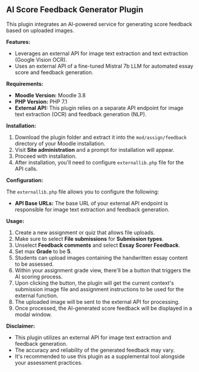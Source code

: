## AI Score Feedback Generator Plugin

This plugin integrates an AI-powered service for generating score feedback based on uploaded images.

**Features:**

* Leverages an external API for image text extraction and text extraction (Google Vision OCR).
* Uses an external API of a fine-tuned Mistral 7b LLM for automated essay score and feedback generation.

**Requirements:**

* **Moodle Version:** Moodle 3.8
* **PHP Version:** PHP 7.1 
* **External API:** This plugin relies on a separate API endpoint for image text extraction (OCR) and feedback generation (NLP).

**Installation:**

1. Download the plugin folder and extract it into the `mod/assign/feedback` directory of your Moodle installation.
2. Visit **Site administration** and a prompt for installation will appear.
3. Proceed with installation.
4. After installation, you'll need to configure `externallib.php` file for the API calls.

**Configuration:**

The `externallib.php` file allows you to configure the following:

* **API Base URLs:** The base URL of your external API endpoint is responsible for image text extraction and feedback generation.
  
**Usage:**

1. Create a new assignment or quiz that allows file uploads.
2. Make sure to select **File submissions** for **Submission types**.
3. Unselect **Feedback comments** and select **Essay Scorer Feedback**.
4. Set max **Grade** to be **5**.
5. Students can upload images containing the handwritten essay content to be assessed.
6. Within your assignment grade view, there'll be a button that triggers the AI scoring process. 
7. Upon clicking the button, the plugin will get the current context's submission image file and assignment instructions to be used for the external function.
8. The uploaded image will be sent to the external API for processing.
9. Once processed, the AI-generated score feedback will be displayed in a modal window.

**Disclaimer:**

* This plugin utilizes an external API for image text extraction and feedback generation. 
* The accuracy and reliability of the generated feedback may vary. 
* It's recommended to use this plugin as a supplemental tool alongside your assessment practices.

